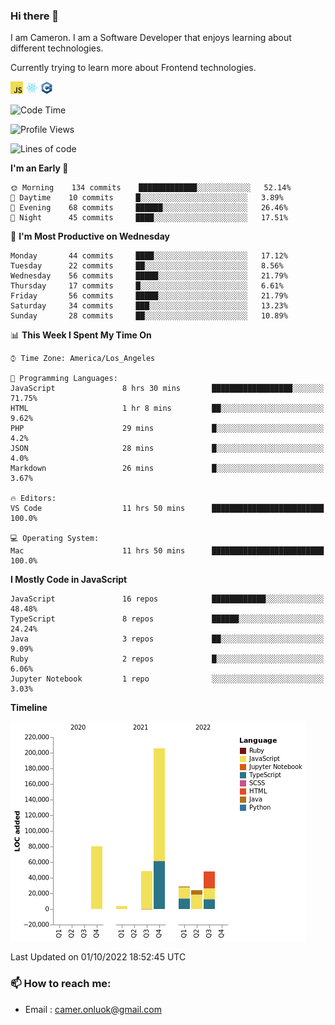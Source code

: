 ### Hi there 👋

I am Cameron. I am a Software Developer that enjoys learning about different technologies.

Currently trying to learn more about Frontend technologies.


<code><img height="20" src="https://raw.githubusercontent.com/github/explore/80688e429a7d4ef2fca1e82350fe8e3517d3494d/topics/javascript/javascript.png"></code>
<code><img height="20" src="https://raw.githubusercontent.com/github/explore/80688e429a7d4ef2fca1e82350fe8e3517d3494d/topics/react/react.png"></code>
<code><img height="20" src="https://raw.githubusercontent.com/github/explore/80688e429a7d4ef2fca1e82350fe8e3517d3494d/topics/cpp/cpp.png"></code>



<!--START_SECTION:waka-->
![Code Time](http://img.shields.io/badge/Code%20Time-526%20hrs%2012%20mins-blue)

![Profile Views](http://img.shields.io/badge/Profile%20Views-0-blue)

![Lines of code](https://img.shields.io/badge/From%20Hello%20World%20I%27ve%20Written-439%20Thousand%20lines%20of%20code-blue)

**I'm an Early 🐤** 

```text
🌞 Morning    134 commits    █████████████░░░░░░░░░░░░   52.14% 
🌆 Daytime    10 commits     █░░░░░░░░░░░░░░░░░░░░░░░░   3.89% 
🌃 Evening    68 commits     ██████░░░░░░░░░░░░░░░░░░░   26.46% 
🌙 Night      45 commits     ████░░░░░░░░░░░░░░░░░░░░░   17.51%

```
📅 **I'm Most Productive on Wednesday** 

```text
Monday       44 commits     ████░░░░░░░░░░░░░░░░░░░░░   17.12% 
Tuesday      22 commits     ██░░░░░░░░░░░░░░░░░░░░░░░   8.56% 
Wednesday    56 commits     █████░░░░░░░░░░░░░░░░░░░░   21.79% 
Thursday     17 commits     █░░░░░░░░░░░░░░░░░░░░░░░░   6.61% 
Friday       56 commits     █████░░░░░░░░░░░░░░░░░░░░   21.79% 
Saturday     34 commits     ███░░░░░░░░░░░░░░░░░░░░░░   13.23% 
Sunday       28 commits     ██░░░░░░░░░░░░░░░░░░░░░░░   10.89%

```


📊 **This Week I Spent My Time On** 

```text
⌚︎ Time Zone: America/Los_Angeles

💬 Programming Languages: 
JavaScript               8 hrs 30 mins       ██████████████████░░░░░░░   71.75% 
HTML                     1 hr 8 mins         ██░░░░░░░░░░░░░░░░░░░░░░░   9.62% 
PHP                      29 mins             █░░░░░░░░░░░░░░░░░░░░░░░░   4.2% 
JSON                     28 mins             █░░░░░░░░░░░░░░░░░░░░░░░░   4.0% 
Markdown                 26 mins             █░░░░░░░░░░░░░░░░░░░░░░░░   3.67%

🔥 Editors: 
VS Code                  11 hrs 50 mins      █████████████████████████   100.0%

💻 Operating System: 
Mac                      11 hrs 50 mins      █████████████████████████   100.0%

```

**I Mostly Code in JavaScript** 

```text
JavaScript               16 repos            ████████████░░░░░░░░░░░░░   48.48% 
TypeScript               8 repos             ██████░░░░░░░░░░░░░░░░░░░   24.24% 
Java                     3 repos             ██░░░░░░░░░░░░░░░░░░░░░░░   9.09% 
Ruby                     2 repos             █░░░░░░░░░░░░░░░░░░░░░░░░   6.06% 
Jupyter Notebook         1 repo              ░░░░░░░░░░░░░░░░░░░░░░░░░   3.03%

```


**Timeline**

![Chart not found](https://raw.githubusercontent.com/camer0nluo/camer0nluo/main/charts/bar_graph.png) 


 Last Updated on 01/10/2022 18:52:45 UTC
<!--END_SECTION:waka-->

### 📫 How to reach me:
- Email : camer.onluok@gmail.com
